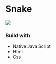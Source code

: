# Snake 

![](https://encrypted-tbn0.gstatic.com/images?q=tbn:ANd9GcQWWfyX0D0HHMGTEKt2YQY-EH-plkE58RQs6w&usqp=CAU)

### Build with
- Native Java Script
- Html
- Css
